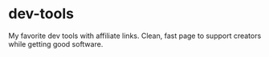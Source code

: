 # dev-tools
My favorite dev tools with affiliate links. Clean, fast page to support creators while getting good software.
